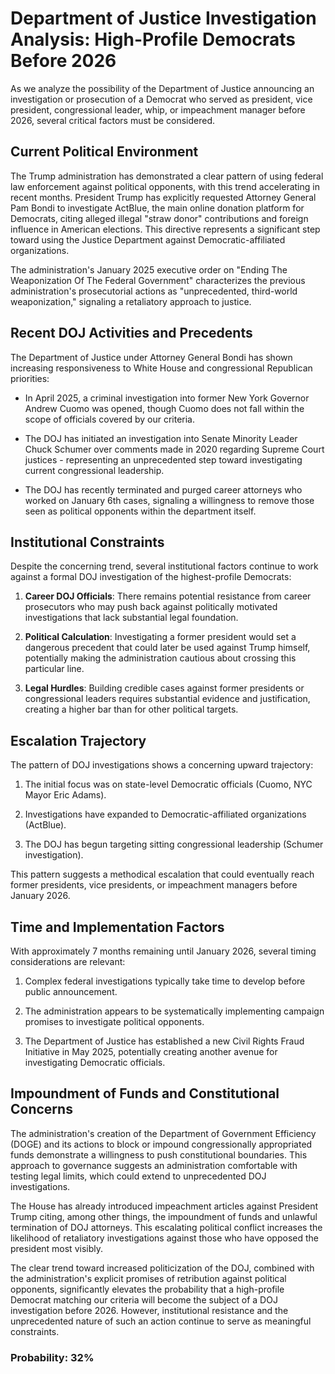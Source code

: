 # Department of Justice Investigation Analysis: High-Profile Democrats Before 2026

As we analyze the possibility of the Department of Justice announcing an investigation or prosecution of a Democrat who served as president, vice president, congressional leader, whip, or impeachment manager before 2026, several critical factors must be considered.

## Current Political Environment

The Trump administration has demonstrated a clear pattern of using federal law enforcement against political opponents, with this trend accelerating in recent months. President Trump has explicitly requested Attorney General Pam Bondi to investigate ActBlue, the main online donation platform for Democrats, citing alleged illegal "straw donor" contributions and foreign influence in American elections. This directive represents a significant step toward using the Justice Department against Democratic-affiliated organizations.

The administration's January 2025 executive order on "Ending The Weaponization Of The Federal Government" characterizes the previous administration's prosecutorial actions as "unprecedented, third-world weaponization," signaling a retaliatory approach to justice.

## Recent DOJ Activities and Precedents

The Department of Justice under Attorney General Bondi has shown increasing responsiveness to White House and congressional Republican priorities:

- In April 2025, a criminal investigation into former New York Governor Andrew Cuomo was opened, though Cuomo does not fall within the scope of officials covered by our criteria.

- The DOJ has initiated an investigation into Senate Minority Leader Chuck Schumer over comments made in 2020 regarding Supreme Court justices - representing an unprecedented step toward investigating current congressional leadership.

- The DOJ has recently terminated and purged career attorneys who worked on January 6th cases, signaling a willingness to remove those seen as political opponents within the department itself.

## Institutional Constraints

Despite the concerning trend, several institutional factors continue to work against a formal DOJ investigation of the highest-profile Democrats:

1. **Career DOJ Officials**: There remains potential resistance from career prosecutors who may push back against politically motivated investigations that lack substantial legal foundation.

2. **Political Calculation**: Investigating a former president would set a dangerous precedent that could later be used against Trump himself, potentially making the administration cautious about crossing this particular line.

3. **Legal Hurdles**: Building credible cases against former presidents or congressional leaders requires substantial evidence and justification, creating a higher bar than for other political targets.

## Escalation Trajectory

The pattern of DOJ investigations shows a concerning upward trajectory:

1. The initial focus was on state-level Democratic officials (Cuomo, NYC Mayor Eric Adams).

2. Investigations have expanded to Democratic-affiliated organizations (ActBlue).

3. The DOJ has begun targeting sitting congressional leadership (Schumer investigation).

This pattern suggests a methodical escalation that could eventually reach former presidents, vice presidents, or impeachment managers before January 2026.

## Time and Implementation Factors

With approximately 7 months remaining until January 2026, several timing considerations are relevant:

1. Complex federal investigations typically take time to develop before public announcement.

2. The administration appears to be systematically implementing campaign promises to investigate political opponents.

3. The Department of Justice has established a new Civil Rights Fraud Initiative in May 2025, potentially creating another avenue for investigating Democratic officials.

## Impoundment of Funds and Constitutional Concerns

The administration's creation of the Department of Government Efficiency (DOGE) and its actions to block or impound congressionally appropriated funds demonstrate a willingness to push constitutional boundaries. This approach to governance suggests an administration comfortable with testing legal limits, which could extend to unprecedented DOJ investigations.

The House has already introduced impeachment articles against President Trump citing, among other things, the impoundment of funds and unlawful termination of DOJ attorneys. This escalating political conflict increases the likelihood of retaliatory investigations against those who have opposed the president most visibly.

The clear trend toward increased politicization of the DOJ, combined with the administration's explicit promises of retribution against political opponents, significantly elevates the probability that a high-profile Democrat matching our criteria will become the subject of a DOJ investigation before 2026. However, institutional resistance and the unprecedented nature of such an action continue to serve as meaningful constraints.

### Probability: 32%